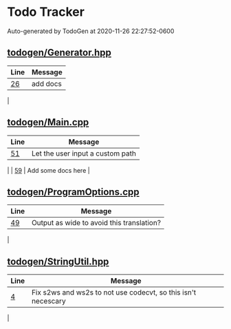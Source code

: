 # Todo Tracker

Auto-generated by TodoGen at 2020-11-26 22:27:52-0600


## [todogen/Generator.hpp](/todogen/Generator.hpp)
|Line|Message|
|---|---|
| [26](/todogen/Generator.hpp#L26) | add docs |

## [todogen/Main.cpp](/todogen/Main.cpp)
|Line|Message|
|---|---|
| [51](/todogen/Main.cpp#L51) | Let the user input a custom path |
| [59](/todogen/Main.cpp#L59) | Add some docs here |

## [todogen/ProgramOptions.cpp](/todogen/ProgramOptions.cpp)
|Line|Message|
|---|---|
| [49](/todogen/ProgramOptions.cpp#L49) | Output as wide to avoid this translation? |

## [todogen/StringUtil.hpp](/todogen/StringUtil.hpp)
|Line|Message|
|---|---|
| [4](/todogen/StringUtil.hpp#L4) | Fix s2ws and ws2s to not use codecvt, so this isn't necescary  |
